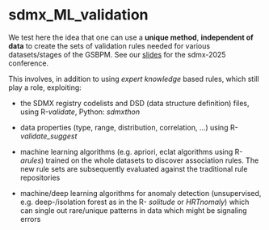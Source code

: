 # sdmx_ML_validation
We test here the idea that one can use a __unique method__, __independent of data__ to create the sets of validation rules needed for various datasets/stages of the GSBPM. See our [slides](https://github.com/violetacln/sdmx_ML_validation/blob/main/slides_Iceland.pdf) for the sdmx-2025 conference.

This involves, in addition to using _expert knowledge_ based rules, which still play a role, exploiting:

- the SDMX registry codelists and DSD (data structure definition) files, using R-_validate_, Python: _sdmxthon_

- data properties (type, range, distribution, correlation, ...) using R-_validate_suggest_ 

- machine learning algorithms (e.g. apriori, eclat algorithms using R-_arules_) trained on the whole datasets to discover association rules.  The new rule sets are subsequently evaluated against the traditional rule repositories

- machine/deep learning algorithms for anomaly detection (unsupervised, e.g. deep-/isolation forest as in the R- _solitude_ or _HRTnomaly_) which can single out rare/unique patterns in data which might be signaling errors
